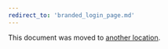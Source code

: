 ```yaml
---
redirect_to: 'branded_login_page.md'
---
```


This document was moved to [another location](branded_login_page.md).
